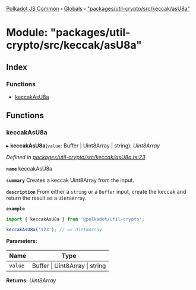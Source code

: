 [Polkadot JS Common](../README.md) › [Globals](../globals.md) › ["packages/util-crypto/src/keccak/asU8a"](_packages_util_crypto_src_keccak_asu8a_.md)

# Module: "packages/util-crypto/src/keccak/asU8a"

## Index

### Functions

* [keccakAsU8a](_packages_util_crypto_src_keccak_asu8a_.md#keccakasu8a)

## Functions

###  keccakAsU8a

▸ **keccakAsU8a**(`value`: Buffer | Uint8Array | string): *Uint8Array*

*Defined in [packages/util-crypto/src/keccak/asU8a.ts:23](https://github.com/polkadot-js/common/blob/72281008/packages/util-crypto/src/keccak/asU8a.ts#L23)*

**`name`** keccakAsU8a

**`summary`** Creates a keccak Uint8Array from the input.

**`description`** 
From either a `string` or a `Buffer` input, create the keccak and return the result as a `Uint8Array`.

**`example`** 
<BR>

```javascript
import { keccakAsU8a } from '@polkadot/util-crypto';

keccakAsU8a('123'); // => Uint8Array
```

**Parameters:**

Name | Type |
------ | ------ |
`value` | Buffer &#124; Uint8Array &#124; string |

**Returns:** *Uint8Array*
